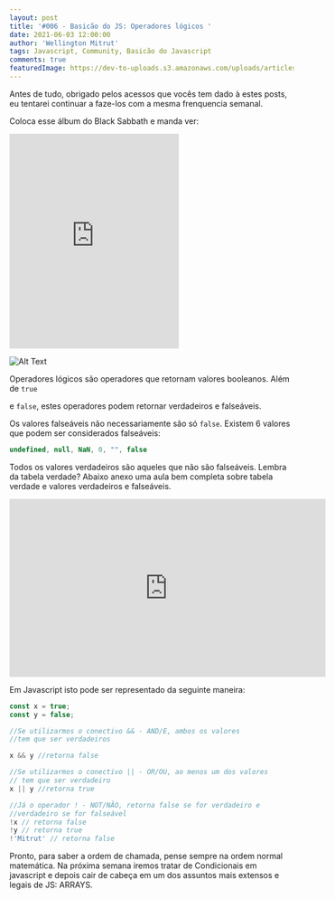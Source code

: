 ```yaml
---
layout: post
title: '#006 - Basicão do JS: Operadores lógicos '
date: 2021-06-03 12:00:00
author: 'Wellington Mitrut'
tags: Javascript, Community, Basicão do Javascript
comments: true
featuredImage: https://dev-to-uploads.s3.amazonaws.com/uploads/articles/li76o5i8hwolzk45mdfh.jpg
---
```


Antes de tudo, obrigado pelos acessos que vocês tem dado à estes posts, eu tentarei continuar a faze-los com a mesma frenquencia semanal. 

Coloca esse álbum do Black Sabbath e manda ver:

<iframe src="https://open.spotify.com/embed/album/0nfG16SkgyQ3bQwZyfzwzP" width="300" height="380" frameborder="0" allowtransparency="true" allow="encrypted-media"></iframe>


![Alt Text](https://dev-to-uploads.s3.amazonaws.com/uploads/articles/5xawzg24iy9mspxuya2j.jpg)

Operadores lógicos são operadores que retornam valores booleanos. Além de `true`

 e `false`, estes operadores podem retornar verdadeiros e falseáveis.

Os valores falseáveis não necessariamente são só `false`. Existem 6 valores que podem ser considerados falseáveis:

```jsx
undefined, null, NaN, 0, "", false
```

Todos os valores verdadeiros são aqueles que não são falseáveis. Lembra da tabela verdade? Abaixo anexo uma aula bem completa sobre tabela verdade e valores verdadeiros e falseáveis.

<iframe width="560" height="315" src="https://www.youtube.com/embed/s_9HNbY4Zek" title="YouTube video player" frameborder="0" allow="accelerometer; autoplay; clipboard-write; encrypted-media; gyroscope; picture-in-picture" allowfullscreen></iframe>

Em Javascript isto pode ser representado da seguinte maneira:

```jsx
const x = true;
const y = false;

//Se utilizarmos o conectivo && - AND/E, ambos os valores
//tem que ser verdadeiros

x && y //retorna false

//Se utilizarmos o conectivo || - OR/OU, ao menos um dos valores 
// tem que ser verdadeiro
x || y //retorna true

//Já o operador ! - NOT/NÃO, retorna false se for verdadeiro e 
//verdadeiro se for falseável
!x // retorna false
!y // retorna true
!'Mitrut' // retorna false
```

Pronto, para saber a ordem de chamada, pense sempre na ordem normal matemática. Na próxima semana iremos tratar de Condicionais em javascript e depois cair de cabeça em um dos assuntos mais extensos e legais de JS: ARRAYS.